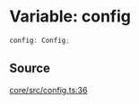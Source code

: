 # Variable: config

```ts
config: Config;
```

## Source

[core/src/config.ts:36](https://github.com/firebase/genkit/blob/2b0be364306d92a8e7d13efc2da4fb04c1d21e29/js/core/src/config.ts#L36)
